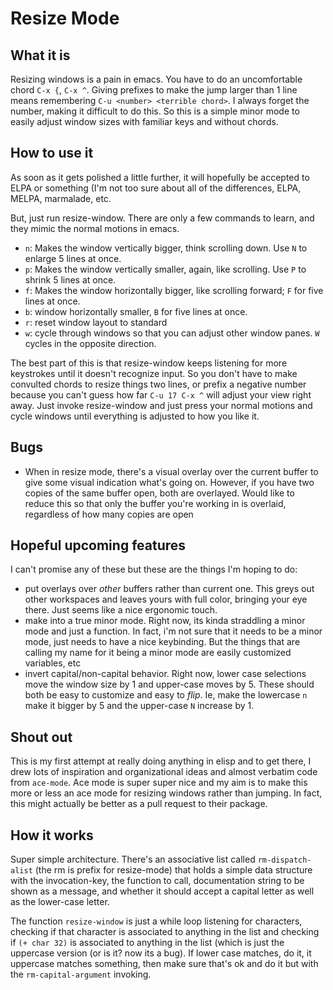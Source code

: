 # Resize Mode #

## What it is ##
Resizing windows is a pain in emacs. You have to do an uncomfortable
chord `C-x {`, `C-x ^`. Giving prefixes to make the jump larger than 1
line means remembering `C-u <number> <terrible chord>`. I always
forget the number, making it difficult to do this. So this is a simple
minor mode to easily adjust window sizes with familiar keys and
without chords.

## How to use it ##
As soon as it gets polished a little further, it will hopefully be
accepted to ELPA or something (I'm not too sure about all of the
differences, ELPA, MELPA, marmalade, etc.

But, just run resize-window. There are only a few commands to learn,
and they mimic the normal motions in emacs.

- `n`: Makes the window vertically bigger, think scrolling down. Use
`N` to enlarge 5 lines at once.
- `p`: Makes the window vertically smaller, again, like scrolling. Use
`P` to shrink 5 lines at once.
- `f`: Makes the window horizontally bigger, like scrolling forward;
`F` for five lines at once.
- `b`: window horizontally smaller, `B` for five lines at once.
- `r`: reset window layout to standard
- `w`: cycle through windows so that you can adjust other window
panes. `W` cycles in the opposite direction.

The best part of this is that resize-window keeps listening for more
keystrokes until it doesn't recognize input. So you don't have to make
convulted chords to resize things two lines, or prefix a negative
number because you can't guess how far `C-u 17 C-x ^` will adjust your
view right away. Just invoke resize-window and just press your normal
motions and cycle windows until everything is adjusted to how you like
it.

## Bugs ##
- When in resize mode, there's a visual overlay over the current
buffer to give some visual indication what's going on. However, if
you have two copies of the same buffer open, both are
overlayed. Would like to reduce this so that only the buffer you're
working in is overlaid, regardless of how many copies are open

## Hopeful upcoming features ##
I can't promise any of these but these are the things I'm hoping to
do:
- put overlays over *other* buffers rather than current one. This
greys out other workspaces and leaves yours with full color,
bringing your eye there. Just seems like a nice ergonomic touch.
- make into a true minor mode. Right now, its kinda straddling a minor
mode and just a function. In fact, i'm not sure that it needs to be
a minor mode, just needs to have a nice keybinding. But the things
that are calling my name for it being a minor mode are easily
customized variables, etc
- invert capital/non-capital behavior. Right now, lower case
selections move the window size by 1 and upper-case moves
by 5. These should both be easy to customize and easy to *flip*. Ie,
make the lowercase `n` make it bigger by 5 and the upper-case `N`
increase by 1.

## Shout out ##
This is my first attempt at really doing anything in elisp and to get
there, I drew lots of inspiration and organizational ideas and almost
verbatim code from `ace-mode`. Ace mode is super super nice and my aim
is to make this more or less an ace mode for resizing windows rather
than jumping. In fact, this might actually be better as a pull request
to their package.

## How it works ##
Super simple architecture. There's an associative list called
`rm-dispatch-alist` (the rm is prefix for resize-mode) that holds a
simple data structure with the invocation-key, the function to call,
documentation string to be shown as a message, and whether it should
accept a capital letter as well as the lower-case letter.

The function `resize-window` is just a while loop listening for
characters, checking if that character is associated to anything in
the list and checking if `(+ char 32)` is associated to anything in
the list (which is just the uppercase version (or is it? now its a
bug). If lower case matches, do it, it uppercase matches something,
then make sure that's ok and do it but with the `rm-capital-argument`
invoking.
